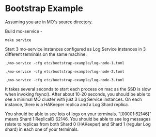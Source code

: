 # Bootstrap Example

Assuming you are in MO's source directory.

Build mo-service -
```
make service
```
Start 3 mo-service instances configured as Log Service instances in 3 different terminals on the same machine. 

```
./mo-service -cfg etc/bootstrap-example/log-node-1.toml
```
```
./mo-service -cfg etc/bootstrap-example/log-node-2.toml
```
```
./mo-service -cfg etc/bootstrap-example/log-node-3.toml
```

It takes several seconds to start each process on mac as the SSD is slow when invoking fsync(). After about 10-20 seconds, you should be able to see a minimal MO cluster with just 3 Log Service instances. On each instance, there is a HAKeeper replica and a Log Shard replica. 

You should be able to see lots of logs on your terminals. "[00001:62146]" means Shard 1 ReplicaID 62146. You should be able to see log messages relate to replicas from both Shard 0 (HAKeeper) and Shard 1 (regular Log shard) in each one of your terminals.
